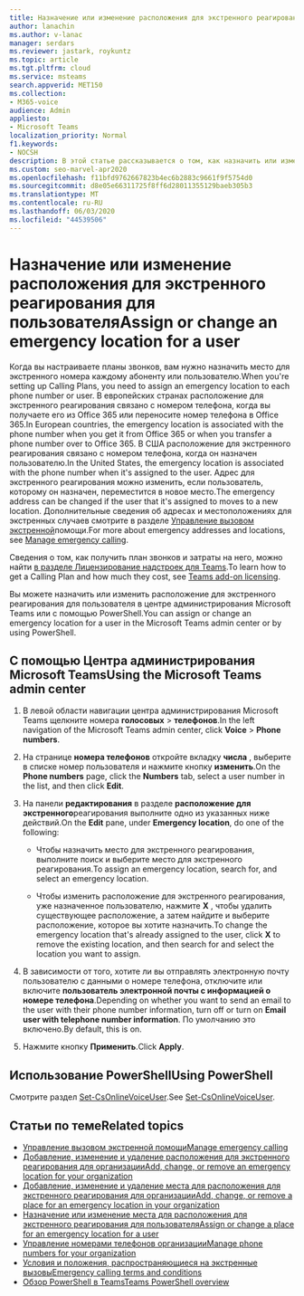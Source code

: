 ```yaml
---
title: Назначение или изменение расположения для экстренного реагирования для пользователя
author: lanachin
ms.author: v-lanac
manager: serdars
ms.reviewer: jastark, roykuntz
ms.topic: article
ms.tgt.pltfrm: cloud
ms.service: msteams
search.appverid: MET150
ms.collection:
- M365-voice
audience: Admin
appliesto:
- Microsoft Teams
localization_priority: Normal
f1.keywords:
- NOCSH
description: В этой статье рассказывается о том, как назначить или изменить расположение для экстренного реагирования для пользователей в Организации.
ms.custom: seo-marvel-apr2020
ms.openlocfilehash: f11bfd9762667823b4ec6b2883c9661f9f5754d0
ms.sourcegitcommit: d8e05e66311725f8ff6d28011355129baeb305b3
ms.translationtype: MT
ms.contentlocale: ru-RU
ms.lasthandoff: 06/03/2020
ms.locfileid: "44539506"
---
```

# <a name="assign-or-change-an-emergency-location-for-a-user"></a><span data-ttu-id="dd69f-103">Назначение или изменение расположения для экстренного реагирования для пользователя</span><span class="sxs-lookup"><span data-stu-id="dd69f-103">Assign or change an emergency location for a user</span></span>

<span data-ttu-id="dd69f-104">Когда вы настраиваете планы звонков, вам нужно назначить место для экстренного номера каждому абоненту или пользователю.</span><span class="sxs-lookup"><span data-stu-id="dd69f-104">When you're setting up Calling Plans, you need to assign an emergency location to each phone number or user.</span></span> <span data-ttu-id="dd69f-105">В европейских странах расположение для экстренного реагирования связано с номером телефона, когда вы получаете его из Office 365 или переносите номер телефона в Office 365.</span><span class="sxs-lookup"><span data-stu-id="dd69f-105">In European countries, the emergency location is associated with the phone number when you get it from Office 365 or when you transfer a phone number over to Office 365.</span></span> <span data-ttu-id="dd69f-106">В США расположение для экстренного реагирования связано с номером телефона, когда он назначен пользователю.</span><span class="sxs-lookup"><span data-stu-id="dd69f-106">In the United States, the emergency location is associated with the phone number when it's assigned to the user.</span></span> <span data-ttu-id="dd69f-107">Адрес для экстренного реагирования можно изменить, если пользователь, которому он назначен, переместится в новое место.</span><span class="sxs-lookup"><span data-stu-id="dd69f-107">The emergency address can be changed if the user that it's assigned to moves to a new location.</span></span> <span data-ttu-id="dd69f-108">Дополнительные сведения об адресах и местоположениях для экстренных случаев смотрите в разделе [Управление вызовом экстренной](what-are-emergency-locations-addresses-and-call-routing.md)помощи.</span><span class="sxs-lookup"><span data-stu-id="dd69f-108">For more about emergency addresses and locations, see [Manage emergency calling](what-are-emergency-locations-addresses-and-call-routing.md).</span></span>
  
<span data-ttu-id="dd69f-109">Сведения о том, как получить план звонков и затраты на него, можно найти [в разделе Лицензирование надстроек для Teams](teams-add-on-licensing/microsoft-teams-add-on-licensing.md).</span><span class="sxs-lookup"><span data-stu-id="dd69f-109">To learn how to get a Calling Plan and how much they cost, see [Teams add-on licensing](teams-add-on-licensing/microsoft-teams-add-on-licensing.md).</span></span>

<span data-ttu-id="dd69f-110">Вы можете назначить или изменить расположение для экстренного реагирования для пользователя в центре администрирования Microsoft Teams или с помощью PowerShell.</span><span class="sxs-lookup"><span data-stu-id="dd69f-110">You can assign or change an emergency location for a user in the Microsoft Teams admin center or by using PowerShell.</span></span>

## <a name="using-the-microsoft-teams-admin-center"></a><span data-ttu-id="dd69f-111">С помощью Центра администрирования Microsoft Teams</span><span class="sxs-lookup"><span data-stu-id="dd69f-111">Using the Microsoft Teams admin center</span></span>

1. <span data-ttu-id="dd69f-112">В левой области навигации центра администрирования Microsoft Teams щелкните номера **голосовых**  >  **телефонов**.</span><span class="sxs-lookup"><span data-stu-id="dd69f-112">In the left navigation of the Microsoft Teams admin center, click **Voice** > **Phone numbers**.</span></span>

2. <span data-ttu-id="dd69f-113">На странице **номера телефонов** откройте вкладку **числа** , выберите в списке номер пользователя и нажмите кнопку **изменить**.</span><span class="sxs-lookup"><span data-stu-id="dd69f-113">On the **Phone numbers** page, click the **Numbers** tab, select a user number in the list, and then click **Edit**.</span></span>

3. <span data-ttu-id="dd69f-114">На панели **редактирования** в разделе **расположение для экстренного**реагирования выполните одно из указанных ниже действий.</span><span class="sxs-lookup"><span data-stu-id="dd69f-114">On the **Edit** pane, under **Emergency location**, do one of the following:</span></span>

   - <span data-ttu-id="dd69f-115">Чтобы назначить место для экстренного реагирования, выполните поиск и выберите место для экстренного реагирования.</span><span class="sxs-lookup"><span data-stu-id="dd69f-115">To assign an emergency location, search for, and select an emergency location.</span></span>

   - <span data-ttu-id="dd69f-116">Чтобы изменить расположение для экстренного реагирования, уже назначенное пользователю, нажмите **X** , чтобы удалить существующее расположение, а затем найдите и выберите расположение, которое вы хотите назначить.</span><span class="sxs-lookup"><span data-stu-id="dd69f-116">To change the emergency location that's already assigned to the user, click **X** to remove the existing location, and then search for and select the location you want to assign.</span></span>

4. <span data-ttu-id="dd69f-117">В зависимости от того, хотите ли вы отправлять электронную почту пользователю с данными о номере телефона, отключите или включите **пользователь электронной почты с информацией о номере телефона**.</span><span class="sxs-lookup"><span data-stu-id="dd69f-117">Depending on whether you want to send an email to the user with their phone number information, turn off or turn on **Email user with telephone number information**.</span></span> <span data-ttu-id="dd69f-118">По умолчанию это включено.</span><span class="sxs-lookup"><span data-stu-id="dd69f-118">By default, this is on.</span></span>

5. <span data-ttu-id="dd69f-119">Нажмите кнопку **Применить**.</span><span class="sxs-lookup"><span data-stu-id="dd69f-119">Click **Apply**.</span></span>

## <a name="using-powershell"></a><span data-ttu-id="dd69f-120">Использование PowerShell</span><span class="sxs-lookup"><span data-stu-id="dd69f-120">Using PowerShell</span></span>

<span data-ttu-id="dd69f-121">Смотрите раздел [Set-CsOnlineVoiceUser](https://docs.microsoft.com/powershell/module/skype/set-csonlinevoiceuser).</span><span class="sxs-lookup"><span data-stu-id="dd69f-121">See [Set-CsOnlineVoiceUser](https://docs.microsoft.com/powershell/module/skype/set-csonlinevoiceuser).</span></span> 

    
## <a name="related-topics"></a><span data-ttu-id="dd69f-122">Статьи по теме</span><span class="sxs-lookup"><span data-stu-id="dd69f-122">Related topics</span></span>

- [<span data-ttu-id="dd69f-123">Управление вызовом экстренной помощи</span><span class="sxs-lookup"><span data-stu-id="dd69f-123">Manage emergency calling</span></span>](what-are-emergency-locations-addresses-and-call-routing.md)
- [<span data-ttu-id="dd69f-124">Добавление, изменение и удаление расположения для экстренного реагирования для организации</span><span class="sxs-lookup"><span data-stu-id="dd69f-124">Add, change, or remove an emergency location for your organization</span></span>](add-change-remove-emergency-location-organization.md)
- [<span data-ttu-id="dd69f-125">Добавление, изменение и удаление места для расположения для экстренного реагирования для организации</span><span class="sxs-lookup"><span data-stu-id="dd69f-125">Add, change, or remove a place for an emergency location in your organization</span></span>](add-change-remove-emergency-place-organization.md)
- [<span data-ttu-id="dd69f-126">Назначение или изменение места для расположения для экстренного реагирования для пользователя</span><span class="sxs-lookup"><span data-stu-id="dd69f-126">Assign or change a place for an emergency location for a user</span></span>](assign-change-emergency-place-user.md)
- [<span data-ttu-id="dd69f-127">Управление номерами телефонов организации</span><span class="sxs-lookup"><span data-stu-id="dd69f-127">Manage phone numbers for your organization</span></span>](/microsoftteams/manage-phone-numbers-for-your-organization)
- [<span data-ttu-id="dd69f-128">Условия и положения, распространяющиеся на экстренные вызовы</span><span class="sxs-lookup"><span data-stu-id="dd69f-128">Emergency calling terms and conditions</span></span>](/microsoftteams/emergency-calling-terms-and-conditions)
- [<span data-ttu-id="dd69f-129">Обзор PowerShell в Teams</span><span class="sxs-lookup"><span data-stu-id="dd69f-129">Teams PowerShell overview</span></span>](teams-powershell-overview.md)
